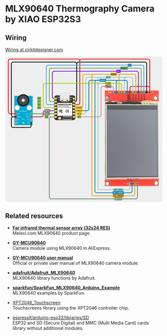 # MLX90640 Thermography Camera by XIAO ESP32S3

## Wiring

[Wiring at cirkitdesigner.com](https://app.cirkitdesigner.com/project/837fd6ec-a7d8-4381-a41f-4b953adefee0 "Cirkit Designer IDE")

![MLX90640 on bread board](MLX90640-XIAO-ESP32.jpg)

## Related resources

- [**Far infrared thermal sensor array (32x24 RES)**][1]  
  Melexi.com MLX90640 product page.

- [**GY-MCU90640**][2]  
  Camera module using MLX90640 in AliExpress.

- [**GY-MCU90640 user manual**][3]  
  Official or private user manual of MLX90640 camera module.

- [**adafruit/Adafruit_MLX90640**][4]  
  MLX90640 library functions by Adafruit.

- [**sparkfun/SparkFun_MLX90640_Arduino_Example**][5]  
  MLX90640 examples by SparkFun.

- [XPT2046_Touchscreen][6]  
  Touchscreens library using the XPT2046 controller chip.

- [espressif/arduino-esp32/libraries/SD][7]  
  ESP32 and SD (Secure Digital) and MMC (Multi Media Card) cards library without additional modules.

[1]: https://www.melexis.com/en/product/MLX90640/Far-Infrared-Thermal-Sensor-Array "Far Infrared Thermal Sensor Array (32x24 RES) I Melexis"

[2]: https://www.aliexpress.com/item/1005006674751991.html

[3]: https://github.com/vvkuryshev/GY-MCU90640-RPI-Python/blob/master/GY_MCU9064%20user%20manual%20v1.pdf "vvkuryshev/GY-MCU90640-RPI-Python: The script to connect the thermal image module GY-MCU90640 to Raspberry Pi."

[4]: https://github.com/adafruit/Adafruit_MLX90640 "adafruit/Adafruit_MLX90640: MLX90640 library functions"

[5]: https://github.com/sparkfun/SparkFun_MLX90640_Arduino_Example "sparkfun/SparkFun_MLX90640_Arduino_Example: Controlling and reading from the MLX90640 IR array thermal imaging sensor"

[6]: https://www.arduino.cc/reference/en/libraries/xpt2046_touchscreen/ "XPT2046_Touchscreen - Arduino Reference"

[7]: https://github.com/espressif/arduino-esp32/tree/master/libraries/SD "arduino-esp32/libraries/SD at master · espressif/arduino-esp32"
